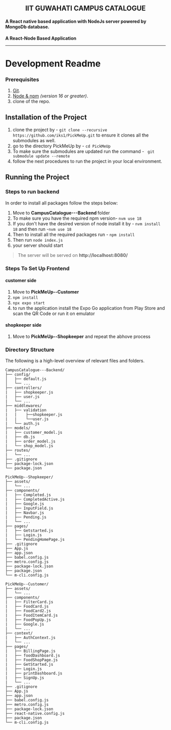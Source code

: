 
<h2 align="center">IIT GUWAHATI CAMPUS CATALOGUE</h2>
<h4 align="left">A React native based application with NodeJs server powered by MongoDb database.</h4>

**A React-Node Based  Application**  

-------

# Development Readme

### Prerequisites

1.  [Git](https://git-scm.com/downloads).
2.  [Node & npm](https://nodejs.org/en/download/) _(version 16 or greater)_.
3.  clone of the repo.

## Installation of the Project

1. clone the project by - `git clone --recursive https://github.com/iks1/PickMeUp.git` to ensure it clones all the submodules as well.
2. go to the directory PickMeUp by -  `cd PickMeUp`
3. To make sure the submodules are updated run the command - ` git submodule update --remote`
4. follow the next procedures to run the project in your local environment.


## Running the Project

### Steps to run backend

In order to install all packages follow the steps below:

 1. Move to <b> CampusCatalogue---Backend </b> folder
 3. To make sure you have the required npm version- `nvm use 18`
 4. If you don't have the desired version of node install it by - `nvm install 18` and then run -`nvm use 18`
 5. Then to install all the required packages run - `npm install`
 6. Then run `node index.js`
 7. your server should start

 > The server will be served on **http://localhost:8080/**

### Steps To Set Up Frontend
 
 #### customer side
 1. Move to <b> PickMeUp--Customer </b>
 3. `npm install`
 4. `npx expo start`
 5. to run the application install the Expo Go application from Play Store and scan the QR Code or run  it on emulator

 #### shopkeeper side
 1. Move to <b>PickMeUp--Shopkeeper</b> and repeat the abhove process


### Directory Structure

The following is a high-level overview of relevant files and folders.

```
CampusCatalogue---Backend/
├── config/
│   ├── default.js
│   └── ...
├── controllers/
|   ├── shopkeeper.js
|   ├── user.js
|   └── ...
├── middlewares/
|   ├── validation
|   |    ├──shopkeeper.js
|   |    └──user.js
|   └── auth.js
├── models/
|   ├── customer_model.js
|   ├── db.js
|   ├── order_model.js
|   └── shop_model.js
├── routes/
|   └── ...
├── .gitignore
├── package-lock.json
└── package.json

PickMeUp--Shopkeeper/
├── assets/
│   └── ...
├── components/
|   ├── Completed.js
|   ├── CompletedActive.js
|   ├── Google.js
|   ├── InputField.js
|   ├── Navbar.js
|   ├── Pending.js
|   └── ...
├── pages/
|   ├── Getstarted.js
|   ├── Login.js
|   └── PendingHomePage.js
├── .gitignore
├── App.js
├── app.json
├── babel.config.js
├── metro.config.js
├── package-lock.json
├── package.json
└── m-cli.config.js

PickMeUp--Customer/
├── assets/
│   └── ...
├── components/
|   ├── FilterCard.js
|   ├── FoodCard.js
|   ├── FoodCard2.js
|   ├── FoodItemCard.js
|   ├── FoodPopUp.js
|   ├── Google.js
|   └── ...
├── context/
|   ├── AuthContext.js
|   └── ...
├── pages/
|   ├── BillingPage.js
|   ├── foodDashboard.js
|   ├── FoodShopPage.js
|   ├── GetStarted.js
|   ├── Login.js
|   ├── printDashboard.js
|   ├── SignUp.js
|   └── ...
├── .gitignore
├── App.js
├── app.json
├── babel.config.js
├── metro.config.js
├── package-lock.json
├── react-native.config.js
├── package.json
└── m-cli.config.js


```
